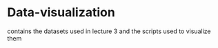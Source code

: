 # Data-visualization
contains the datasets used in lecture 3 and the scripts used to visualize them
